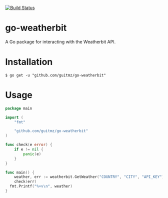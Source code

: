 [![Build Status](https://travis-ci.org/guitmz/go-weatherbit.svg?branch=master)](https://travis-ci.org/guitmz/go-weatherbit)

# go-weatherbit
A Go package for interacting with the Weatherbit API.

# Installation
`$ go get -u "github.com/guitmz/go-weatherbit"`

# Usage
```go
package main

import (
	"fmt"

	"github.com/guitmz/go-weatherbit"
)

func check(e error) {
	if e != nil {
		panic(e)
	}
}

func main() {
	weather, err := weatherbit.GetWeather("COUNTRY", "CITY", "API_KEY")
	check(err)
  fmt.Printf("%+v\n", weather)
}
```
